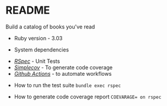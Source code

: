 # README

Build a catalog of books you've read

* Ruby version - 3.03

* System dependencies
- *[RSpec](https://github.com/rspec/rspec-rails)* - Unit Tests
- *[Simplecov](https://github.com/simplecov-ruby/simplecov)* - To generate code coverage 
- *[Github Actions](https://github.com/features/actions)* - to automate workflows

* How to run the test suite
  `bundle exec rspec`

* How to generate code coverage report
  `COEVARAGE= on rspec`
